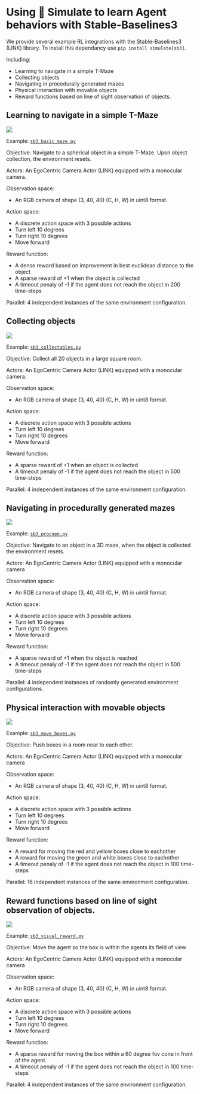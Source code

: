 <!--Copyright 2022 The HuggingFace Team. All rights reserved.

Licensed under the Apache License, Version 2.0 (the "License"); you may not use this file except in compliance with
the License. You may obtain a copy of the License at

http://www.apache.org/licenses/LICENSE-2.0

Unless required by applicable law or agreed to in writing, software distributed under the License is distributed on
an "AS IS" BASIS, WITHOUT WARRANTIES OR CONDITIONS OF ANY KIND, either express or implied. See the License for the
specific language governing permissions and limitations under the License.
-->

# Using 🤗 Simulate to learn Agent behaviors with Stable-Baselines3


We provide several example RL integrations with the Stable-Baselines3 (LINK) library. To install this dependancy use `pip install simulate[sb3]`.

Including:
* Learning to navigate in a simple T-Maze
* Collecting objects
* Navigating in procedurally generated mazes
* Physical interaction with movable objects
* Reward functions based on line of sight observation of objects.


## Learning to navigate in a simple T-Maze
<img class="float-left !m-0 !border-0 !dark:border-0 !shadow-none !max-w-lg w-[150px]" src="https://huggingface.co/datasets/huggingface/documentation-images/blob/main/simulate/simulate_sb3_basic_maze.png"/>


Example: [`sb3_basic_maze.py`](https://github.com/huggingface/simulate/examples/rl/sb3_basic_maze.py)

Objective: Navigate to a spherical object in a simple T-Maze. Upon object collection, the environment resets.

Actors: An EgoCentric Camera Actor (LINK) equipped with a monocular camera.

Observation space: 
- An RGB camera of shape (3, 40, 40)  (C, H, W) in uint8 format.
  
Action space:
- A discrete action space with 3 possible actions
- Turn left 10 degrees
- Turn right 10 degrees
- Move forward

Reward function:
- A dense reward based on improvement in best euclidean distance to the object
- A sparse reward of +1 when the object is collected
- A timeout penaly of -1 if the agent does not reach the object in 200 time-steps

Parallel: 4 independent instances of the same environment configuration. 


## Collecting objects
<img class="float-left !m-0 !border-0 !dark:border-0 !shadow-none !max-w-lg w-[150px]" src="https://huggingface.co/datasets/huggingface/documentation-images/blob/main/simulate/simulate_sb3_collectables.png"/>


Example: [`sb3_collectables.py`](https://github.com/huggingface/simulate/examples/rl/sb3_collectables.py)

Objective: Collect all 20 objects in a large square room.

Actors: An EgoCentric Camera Actor (LINK) equipped with a monocular camera.

Observation space: 
- An RGB camera of shape (3, 40, 40)  (C, H, W) in uint8 format.
  
Action space:
- A discrete action space with 3 possible actions
- Turn left 10 degrees
- Turn right 10 degrees
- Move forward

Reward function:
- A sparse reward of +1 when an object is collected
- A timeout penaly of -1 if the agent does not reach the object in 500 time-steps

Parallel: 4 independent instances of the same environment configuration. 

## Navigating in procedurally generated mazes
<img class="float-left !m-0 !border-0 !dark:border-0 !shadow-none !max-w-lg w-[150px]" src="https://huggingface.co/datasets/huggingface/documentation-images/blob/main/simulate/simulate_sb3_procgen.png"/>


Example: [`sb3_procgen.py`](https://github.com/huggingface/simulate/examples/rl/sb3_procgen.py)

Objective: Navigate to an object in a 3D maze, when the object is collected the environment resets.

Actors: An EgoCentric Camera Actor (LINK) equipped with a monocular camera

Observation space: 
- An RGB camera of shape (3, 40, 40)  (C, H, W) in uint8 format.

Action space:
- A discrete action space with 3 possible actions
- Turn left 10 degrees
- Turn right 10 degrees
- Move forward

Reward function:
- A sparse reward of +1 when the object is reached
- A timeout penaly of -1 if the agent does not reach the object in 500 time-steps

Parallel: 4 independent instances of randomly generated environment configurations.


## Physical interaction with movable objects
<img class="float-left !m-0 !border-0 !dark:border-0 !shadow-none !max-w-lg w-[150px]" src="https://huggingface.co/datasets/huggingface/documentation-images/blob/main/simulate/simulate_sb3_move_boxes.png"/>


Example: [`sb3_move_boxes.py`](https://github.com/huggingface/simulate/examples/rl/sb3_move_boxes.py)

Objective: Push boxes in a room near to each other.

Actors: An EgoCentric Camera Actor (LINK) equipped with a monocular camera

Observation space: 
- An RGB camera of shape (3, 40, 40)  (C, H, W) in uint8 format.
  
Action space:
- A discrete action space with 3 possible actions
- Turn left 10 degrees
- Turn right 10 degrees
- Move forward

Reward function:
- A reward for moving the red and yellow boxes close to eachother
- A reward for moving the green and white boxes close to eachother
- A timeout penaly of -1 if the agent does not reach the object in 100 time-steps

Parallel: 16 independent instances of the same environment configuration.


## Reward functions based on line of sight observation of objects.
<img class="float-left !m-0 !border-0 !dark:border-0 !shadow-none !max-w-lg w-[150px]" src="https://huggingface.co/datasets/huggingface/documentation-images/blob/main/simulate/simulate_sb3_see_reward.png"/>


Example: [`sb3_visual_reward.py`](https://github.com/huggingface/simulate/examples/rl/sb3_visual_reward.py)

Objective: Move the agent so the box is within the agents its field of view

Actors: An EgoCentric Camera Actor (LINK) equipped with a monocular camera

Observation space: 
- An RGB camera of shape (3, 40, 40)  (C, H, W) in uint8 format.
  
Action space:
- A discrete action space with 3 possible actions
- Turn left 10 degrees
- Turn right 10 degrees
- Move forward

Reward function:
- A sparse reward for moving the box within a 60 degree fov cone in front of the agent.
- A timeout penaly of -1 if the agent does not reach the object in 100 time-steps

Parallel: 4 independent instances of the same environment configuration.
